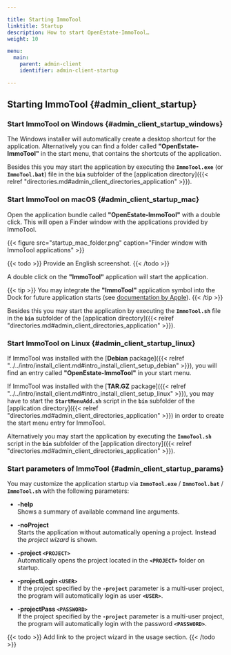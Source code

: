 ```yaml
---

title: Starting ImmoTool
linktitle: Startup
description: How to start OpenEstate-ImmoTool…
weight: 10

menu:
  main:
    parent: admin-client
    identifier: admin-client-startup

---
```


## Starting ImmoTool {#admin_client_startup}

### Start ImmoTool on Windows {#admin_client_startup_windows}

The Windows installer will automatically create a desktop shortcut for the application. Alternatively you can find a folder called **"OpenEstate-ImmoTool"** in the start menu, that contains the shortcuts of the application. 

Besides this you may start the application by executing the **`ImmoTool.exe`** (or **`ImmoTool.bat`**) file in the **`bin`** subfolder of the [application directory]({{< relref "directories.md#admin_client_directories_application" >}}).


### Start ImmoTool on macOS {#admin_client_startup_mac}

Open the application bundle called **"OpenEstate-ImmoTool"** with a double click. This will open a Finder window with the applications provided by ImmoTool.

{{< figure src="startup_mac_folder.png" caption="Finder window with ImmoTool applications" >}}

{{< todo >}}
Provide an English screenshot.
{{< /todo >}}

A double click on the **"ImmoTool"** application will start the application.

{{< tip >}}
You may integrate the **"ImmoTool"** application symbol into the Dock for future application starts (see [documentation by Apple](https://support.apple.com/en-us/HT201730)).
{{< /tip >}}

Besides this you may start the application by executing the **`ImmoTool.sh`** file in the **`bin`** subfolder of the [application directory]({{< relref "directories.md#admin_client_directories_application" >}}).


### Start ImmoTool on Linux {#admin_client_startup_linux}

If ImmoTool was installed with the [**Debian** package]({{< relref "../../intro/install_client.md#intro_install_client_setup_debian" >}}), you will find an entry called **"OpenEstate-ImmoTool"** in your start menu.

If ImmoTool was installed with the [**TAR.GZ** package]({{< relref "../../intro/install_client.md#intro_install_client_setup_linux" >}}), you may have to start the **`StartMenuAdd.sh`** script in the **`bin`** subfolder of the [application directory]({{< relref "directories.md#admin_client_directories_application" >}}) in order to create the start menu entry for ImmoTool.

Alternatively you may start the application by executing the **`ImmoTool.sh`** script in the **`bin`** subfolder of the [application directory]({{< relref "directories.md#admin_client_directories_application" >}}).


### Start parameters of ImmoTool {#admin_client_startup_params}

You may customize the application startup via **`ImmoTool.exe`** / **`ImmoTool.bat`** / **`ImmoTool.sh`** with the following parameters:

-   **-help** \
    Shows a summary of available command line arguments.

-   **-noProject** \
    Starts the application without automatically opening a project. Instead the *project wizard* is shown.

-   **-project `<PROJECT>`** \
    Automatically opens the project located in the **`<PROJECT>`** folder on startup.

-   **-projectLogin `<USER>`** \
    If the project specified by the **`-project`** parameter is a multi-user project, the program will automatically login as user **`<USER>`**.

-   **-projectPass `<PASSWORD>`** \
    If the project specified by the **`-project`** parameter is a multi-user project, the program will automatically login with the password **`<PASSWORD>`**.

{{< todo >}}
Add link to the project wizard in the usage section.
{{< /todo >}}
